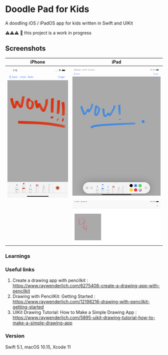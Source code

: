 # Doodle Pad for Kids

A doodling iOS / iPadOS app for kids written in Swift and UIKit

:warning::warning::warning:
:construction: this project is a work in progress


## Screenshots

| iPhone                      | iPad                        |
| --------------------------- | --------------------------- |
| ![](docs/screenshot-01.png) | ![](docs/screenshot-02.png) |
|                             | ![](docs/screenshot-03.png) |



### Learnings



### Useful links

1. Create a drawing app with pencilkit : https://www.raywenderlich.com/6275408-create-a-drawing-app-with-pencilkit
2. Drawing with PencilKit: Getting Started : https://www.raywenderlich.com/12198216-drawing-with-pencilkit-getting-started
3. UIKit Drawing Tutorial: How to Make a Simple Drawing App : https://www.raywenderlich.com/5895-uikit-drawing-tutorial-how-to-make-a-simple-drawing-app

### Version

Swift 5.1, macOS 10.15, Xcode 11
